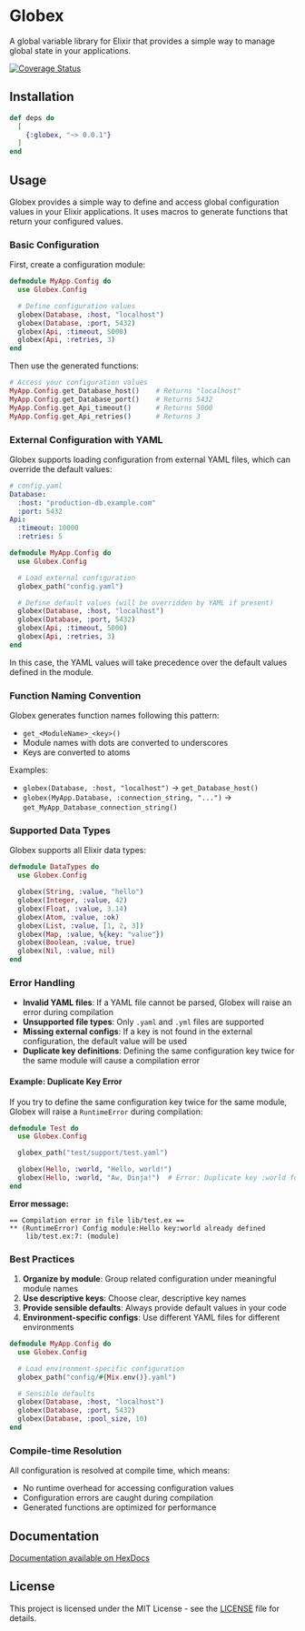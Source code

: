 # Globex

A global variable library for Elixir that provides a simple way to manage global state in your applications.

[![Coverage Status](https://coveralls.io/repos/github/sfera-lab/globex/badge.svg?branch=main)](https://coveralls.io/github/sfera-lab/globex?branch=main)

## Installation

```elixir
def deps do
  [
    {:globex, "~> 0.0.1"}
  ]
end
```

## Usage

Globex provides a simple way to define and access global configuration values in your Elixir applications. It uses macros to generate functions that return your configured values.

### Basic Configuration

First, create a configuration module:

```elixir
defmodule MyApp.Config do
  use Globex.Config

  # Define configuration values
  globex(Database, :host, "localhost")
  globex(Database, :port, 5432)
  globex(Api, :timeout, 5000)
  globex(Api, :retries, 3)
end
```

Then use the generated functions:

```elixir
# Access your configuration values
MyApp.Config.get_Database_host()    # Returns "localhost"
MyApp.Config.get_Database_port()    # Returns 5432
MyApp.Config.get_Api_timeout()      # Returns 5000
MyApp.Config.get_Api_retries()      # Returns 3
```

### External Configuration with YAML

Globex supports loading configuration from external YAML files, which can override the default values:

```yaml
# config.yaml
Database:
  :host: "production-db.example.com"
  :port: 5432
Api:
  :timeout: 10000
  :retries: 5
```

```elixir
defmodule MyApp.Config do
  use Globex.Config

  # Load external configuration
  globex_path("config.yaml")

  # Define default values (will be overridden by YAML if present)
  globex(Database, :host, "localhost")
  globex(Database, :port, 5432)
  globex(Api, :timeout, 5000)
  globex(Api, :retries, 3)
end
```

In this case, the YAML values will take precedence over the default values defined in the module.

### Function Naming Convention

Globex generates function names following this pattern:
- `get_<ModuleName>_<key>()`
- Module names with dots are converted to underscores
- Keys are converted to atoms

Examples:
- `globex(Database, :host, "localhost")` → `get_Database_host()`
- `globex(MyApp.Database, :connection_string, "...")` → `get_MyApp_Database_connection_string()`

### Supported Data Types

Globex supports all Elixir data types:

```elixir
defmodule DataTypes do
  use Globex.Config

  globex(String, :value, "hello")
  globex(Integer, :value, 42)
  globex(Float, :value, 3.14)
  globex(Atom, :value, :ok)
  globex(List, :value, [1, 2, 3])
  globex(Map, :value, %{key: "value"})
  globex(Boolean, :value, true)
  globex(Nil, :value, nil)
end
```

### Error Handling

- **Invalid YAML files**: If a YAML file cannot be parsed, Globex will raise an error during compilation
- **Unsupported file types**: Only `.yaml` and `.yml` files are supported
- **Missing external configs**: If a key is not found in the external configuration, the default value will be used
- **Duplicate key definitions**: Defining the same configuration key twice for the same module will cause a compilation error

#### Example: Duplicate Key Error

If you try to define the same configuration key twice for the same module, Globex will raise a `RuntimeError` during compilation:

```elixir
defmodule Test do
  use Globex.Config

  globex_path("test/support/test.yaml")

  globex(Hello, :world, "Hello, world!")
  globex(Hello, :world, "Aw, Dinja!")  # Error: Duplicate key :world for Hello module
end
```

**Error message:**

```
== Compilation error in file lib/test.ex ==
** (RuntimeError) Config module:Hello key:world already defined
    lib/test.ex:7: (module)
```

### Best Practices

1. **Organize by module**: Group related configuration under meaningful module names
2. **Use descriptive keys**: Choose clear, descriptive key names
3. **Provide sensible defaults**: Always provide default values in your code
4. **Environment-specific configs**: Use different YAML files for different environments

```elixir
defmodule MyApp.Config do
  use Globex.Config

  # Load environment-specific configuration
  globex_path("config/#{Mix.env()}.yaml")

  # Sensible defaults
  globex(Database, :host, "localhost")
  globex(Database, :port, 5432)
  globex(Database, :pool_size, 10)
end
```

### Compile-time Resolution

All configuration is resolved at compile time, which means:
- No runtime overhead for accessing configuration values
- Configuration errors are caught during compilation
- Generated functions are optimized for performance

## Documentation

[Documentation available on HexDocs](https://hexdocs.pm/globex)

## License

This project is licensed under the MIT License - see the [LICENSE](LICENSE) file for details.